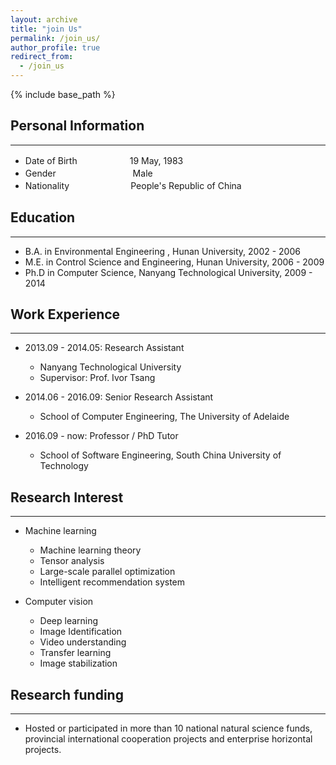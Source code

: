 ```yaml
---
layout: archive
title: "join Us"
permalink: /join_us/
author_profile: true
redirect_from:
  - /join_us
---
```


{% include base_path %}

Personal Information
----------
*******
* Date of Birth　　　　　　19 May, 1983
* Gender　　　　　　　　 &ensp;Male
* Nationality　　　　　　　People's Republic of China

Education
----------
*******
* B.A. in Environmental Engineering , Hunan University, 2002 - 2006
* M.E. in Control Science and Engineering, Hunan University, 2006 - 2009
* Ph.D in Computer Science, Nanyang Technological University, 2009 - 2014

Work Experience
----------
*******
* 2013.09 - 2014.05: Research Assistant
  * Nanyang Technological University
  * Supervisor: Prof. Ivor Tsang

* 2014.06 - 2016.09: Senior Research Assistant
  * School of Computer Engineering, The University of Adelaide

* 2016.09 - now: Professor / PhD Tutor
  * School of Software Engineering, South China University of Technology


Research Interest
--------
********
* Machine learning 
  * Machine learning theory
  * Tensor analysis
  * Large-scale parallel optimization
  * Intelligent recommendation system

* Computer vision
  * Deep learning
  * Image Identification
  * Video understanding
  * Transfer learning
  * Image stabilization

Research funding
---------
********
* Hosted or participated in more than 10 national natural science funds, provincial international cooperation projects and enterprise horizontal projects.

<!-- Programming Skills
----------
*******
* Strong programming ability in C/C++.
* Familiar with Python programming. -->